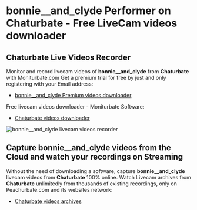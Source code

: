 # bonnie__and_clyde Performer on Chaturbate - Free LiveCam videos downloader

## Chaturbate Live Videos Recorder

Monitor and record livecam videos of **bonnie__and_clyde** from **Chaturbate** with Moniturbate.com
Get a premium trial for free by just and only registering with your Email address:
* [bonnie__and_clyde Premium videos downloader](https://moniturbate.com/request-demo-licence-key.html)

Free livecam videos downloader - Moniturbate Software:
* [Chaturbate videos downloader](https://moniturbate.com/moniturbate-download-software.html)

![bonnie__and_clyde livecam videos recorder](https://peachurnet.com/templates/moniturbate-software.png)


## Capture bonnie__and_clyde videos from the Cloud and watch your recordings on Streaming

Without the need of downloading a software, capture **bonnie__and_clyde** livecam videos from **Chaturbate** 100% online.
Watch Livecam archives from **Chaturbate** unlimitedly from thousands of existing recordings, only on Peachurbate.com and its websites network:
* [Chaturbate videos archives](https://peachurnet.com/)